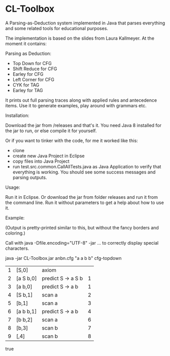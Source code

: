 # CL-Toolbox
A Parsing-as-Deduction system implemented in Java that parses everything and some related tools for educational purposes.

The implementation is based on the slides from Laura Kallmeyer. At the moment it contains:

Parsing as Deduction:
- Top Down for CFG
- Shift Reduce for CFG
- Earley for CFG
- Left Corner for CFG
- CYK for TAG
- Earley for TAG

It prints out full parsing traces along with applied rules and antecedence items.
Use it to generate examples, play around with grammars etc.

Installation:

Download the jar from /releases and that's it. You need Java 8 installed for the jar to run, or else compile it for yourself.

Or if you want to tinker with the code, for me it worked like this:
- clone
- create new Java Project in Eclipse
- copy files into Java Project
- run test.src.common.CallAllTests.java as Java Application to verify that everything is working. You should see some success messages and parsing outputs.


Usage:

Run it in Eclipse. Or download the jar from folder releases and run it from the command line. Run it without parameters to get a help about how to use it.

Example:

(Output is pretty-printed similar to this, but without the fancy borders and coloring.)

Call with java -Dfile.encoding="UTF-8" -jar ... to correctly display special characters.

java -jar CL-Toolbox.jar anbn.cfg "a a b b" cfg-topdown
<table border="0">
<tr><td>1</td><td>[S,0]</td><td>axiom</td><td></td></tr>
<tr><td>2</td><td>[a S b,0]</td><td>predict S -> a S b</td><td>1</td></tr>
<tr><td>3</td><td>[a b,0]</td><td>predict S -> a b</td><td>1</td></tr>
<tr><td>4</td><td>[S b,1]</td><td>scan a</td><td>2</td></tr>
<tr><td>5</td><td>[b,1]</td><td>scan a</td></td><td>3</tr>
<tr><td>6</td><td>[a b b,1]</td><td>predict S -> a b</td><td>4</td></tr>
<tr><td>7</td><td>[b b,2]</td><td>scan a</td><td>6</td></tr>
<tr><td>8</td><td>[b,3]</td><td>scan b</td><td>7</td></tr>
<tr><td>9</td><td>[,4]</td><td>scan b</td><td>8</td></tr>
</table>
true
